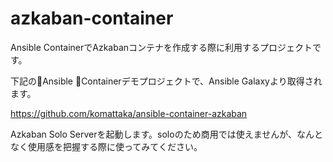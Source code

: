 # azkaban-container

Ansible ContainerでAzkabanコンテナを作成する際に利用するプロジェクトです。

下記のAnsible Containerデモプロジェクトで、Ansible Galaxyより取得されます。

<https://github.com/komattaka/ansible-container-azkaban>

Azkaban Solo Serverを起動します。soloのため商用では使えませんが、なんとなく使用感を把握する際に使ってみてください。
